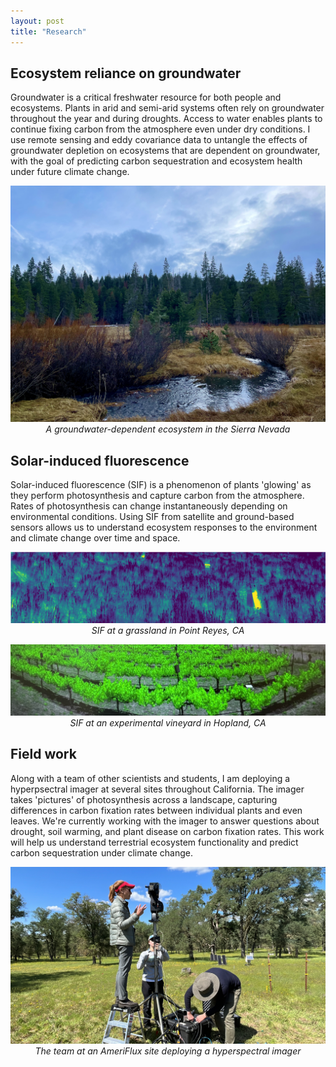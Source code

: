 ```yaml
---
layout: post
title: "Research"
---
```


## Ecosystem reliance on groundwater
Groundwater is a critical freshwater resource for both people and ecosystems. Plants in arid and semi-arid systems often rely on groundwater throughout the year and during droughts. Access to water enables plants to continue fixing carbon from the atmosphere even under dry conditions. I use remote sensing and eddy covariance data to untangle the effects of groundwater depletion on ecosystems that are dependent on groundwater, with the goal of predicting carbon sequestration and ecosystem health under future climate change.

<p align="center">
  <img src="/groundwater.jpeg">
  <em>A groundwater-dependent ecosystem in the Sierra Nevada</em>
</p>

## Solar-induced fluorescence
Solar-induced fluorescence (SIF) is a phenomenon of plants 'glowing' as they perform photosynthesis and capture carbon from the atmosphere. Rates of photosynthesis can change instantaneously depending on environmental conditions. Using SIF from satellite and ground-based sensors allows us to understand ecosystem responses to the environment and climate change over time and space. 

<p align="center">
  <img src="/sif.png">
  <em>SIF at a grassland in Point Reyes, CA</em>
</p>


<p align="center">
  <img src="/sif2.jpeg">
  <em>SIF at an experimental vineyard in Hopland, CA</em>
</p>


## Field work
Along with a team of other scientists and students, I am deploying a hyperpsectral imager at several sites throughout California. The imager takes 'pictures' of photosynthesis across a landscape, capturing differences in carbon fixation rates between individual plants and even leaves. We're currently working with the imager to answer questions about drought, soil warming, and plant disease on carbon fixation rates. This work will help us understand terrestrial ecosystem functionality and predict carbon sequestration under climate change.

<p align="center">
  <img src="/fieldwork.jpeg">
  <em>The team at an AmeriFlux site deploying a hyperspectral imager </em>
</p>
